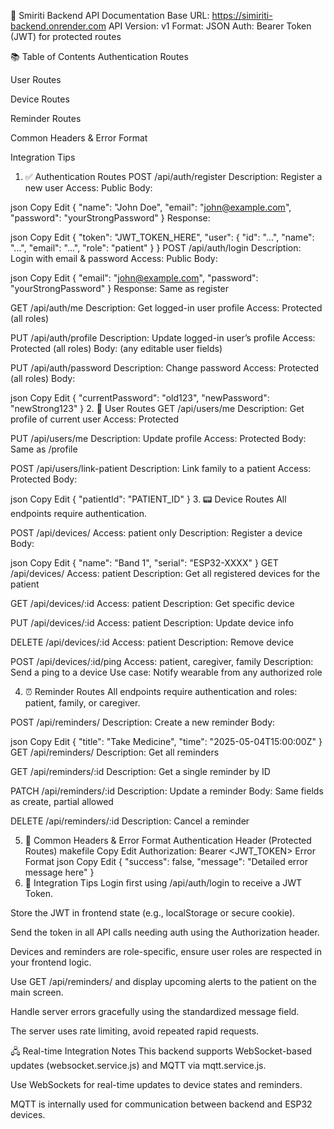 🧠 Smiriti Backend API Documentation
Base URL: https://simiriti-backend.onrender.com
API Version: v1
Format: JSON
Auth: Bearer Token (JWT) for protected routes

📚 Table of Contents
Authentication Routes

User Routes

Device Routes

Reminder Routes

Common Headers & Error Format

Integration Tips

1. ✅ Authentication Routes
POST /api/auth/register
Description: Register a new user
Access: Public
Body:

json
Copy
Edit
{
  "name": "John Doe",
  "email": "john@example.com",
  "password": "yourStrongPassword"
}
Response:

json
Copy
Edit
{
  "token": "JWT_TOKEN_HERE",
  "user": { "id": "...", "name": "...", "email": "...", "role": "patient" }
}
POST /api/auth/login
Description: Login with email & password
Access: Public
Body:

json
Copy
Edit
{
  "email": "john@example.com",
  "password": "yourStrongPassword"
}
Response: Same as register

GET /api/auth/me
Description: Get logged-in user profile
Access: Protected (all roles)

PUT /api/auth/profile
Description: Update logged-in user’s profile
Access: Protected (all roles)
Body: (any editable user fields)

PUT /api/auth/password
Description: Change password
Access: Protected (all roles)
Body:

json
Copy
Edit
{
  "currentPassword": "old123",
  "newPassword": "newStrong123"
}
2. 👤 User Routes
GET /api/users/me
Description: Get profile of current user
Access: Protected

PUT /api/users/me
Description: Update profile
Access: Protected
Body: Same as /profile

POST /api/users/link-patient
Description: Link family to a patient
Access: Protected
Body:

json
Copy
Edit
{
  "patientId": "PATIENT_ID"
}
3. 📟 Device Routes
All endpoints require authentication.

POST /api/devices/
Access: patient only
Description: Register a device
Body:

json
Copy
Edit
{
  "name": "Band 1",
  "serial": "ESP32-XXXX"
}
GET /api/devices/
Access: patient
Description: Get all registered devices for the patient

GET /api/devices/:id
Access: patient
Description: Get specific device

PUT /api/devices/:id
Access: patient
Description: Update device info

DELETE /api/devices/:id
Access: patient
Description: Remove device

POST /api/devices/:id/ping
Access: patient, caregiver, family
Description: Send a ping to a device
Use case: Notify wearable from any authorized role

4. ⏰ Reminder Routes
All endpoints require authentication and roles: patient, family, or caregiver.

POST /api/reminders/
Description: Create a new reminder
Body:

json
Copy
Edit
{
  "title": "Take Medicine",
  "time": "2025-05-04T15:00:00Z"
}
GET /api/reminders/
Description: Get all reminders

GET /api/reminders/:id
Description: Get a single reminder by ID

PATCH /api/reminders/:id
Description: Update a reminder
Body: Same fields as create, partial allowed

DELETE /api/reminders/:id
Description: Cancel a reminder

5. 📎 Common Headers & Error Format
Authentication Header (Protected Routes)
makefile
Copy
Edit
Authorization: Bearer <JWT_TOKEN>
Error Format
json
Copy
Edit
{
  "success": false,
  "message": "Detailed error message here"
}
6. 🔧 Integration Tips
Login first using /api/auth/login to receive a JWT Token.

Store the JWT in frontend state (e.g., localStorage or secure cookie).

Send the token in all API calls needing auth using the Authorization header.

Devices and reminders are role-specific, ensure user roles are respected in your frontend logic.

Use GET /api/reminders/ and display upcoming alerts to the patient on the main screen.

Handle server errors gracefully using the standardized message field.

The server uses rate limiting, avoid repeated rapid requests.

🖧 Real-time Integration Notes
This backend supports WebSocket-based updates (websocket.service.js) and MQTT via mqtt.service.js.

Use WebSockets for real-time updates to device states and reminders.

MQTT is internally used for communication between backend and ESP32 devices.
